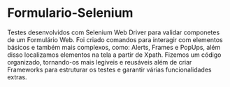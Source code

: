 # Formulario-Selenium
Testes desenvolvidos com Selenium Web Driver para validar componetes de um Formulário Web.
Foi criado comandos para interagir com elementos básicos e também mais complexos, como: Alerts, Frames e PopUps, além disso localizamos elementos na tela a partir de Xpath.
Fizemos um código organizado, tornando-os mais legíveis e reusáveis além de criar Frameworks para estruturar os testes e garantir várias funcionalidades extras.
